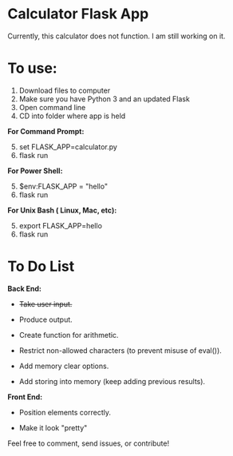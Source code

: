 # Calculator Flask App


Currently, this calculator does not function. I am still working on it.

# To use:

1. Download files to computer
2. Make sure you have Python 3 and an updated Flask
3. Open command line
4. CD into folder where app is held

**For Command Prompt:**

5. set FLASK_APP=calculator.py
6. flask run

**For Power Shell:**

5. $env:FLASK_APP = "hello"
6. flask run

**For Unix Bash ( Linux, Mac, etc):**

5. export FLASK_APP=hello
6. flask run

# To Do List

**Back End:**

* ~~Take user input.~~

* Produce output.

* Create function for arithmetic.

* Restrict non-allowed characters (to prevent misuse of eval()).

* Add memory clear options.

* Add storing into memory (keep adding previous results).

**Front End:**

* Position elements correctly.

* Make it look "pretty"

Feel free to comment, send issues, or contribute!
